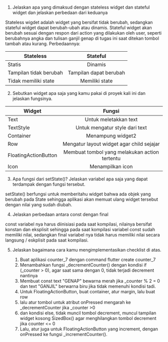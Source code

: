 1. Jelaskan apa yang dimaksud dengan stateless widget dan stateful widget dan jelaskan perbedaan dari keduanya
    
Stateless wigdet adalah widget yang bersifat tidak berubah, sedangkan stateful widget dapat berubah-ubah atau dinamis.
Stateful widget akan berubah sesuai dengan respon dari action yang dilakukan oleh user, seperti berubahnya angka dan tulisan ganjil genap di tugas ini saat ditekan tombol tambah atau kurang.
Perbedaannya:

| Stateless | Stateful |
| ----------- | :---------: |
| Statis | Dinamis |
| Tampilan tidak berubah | Tampilan dapat berubah |
| Tidak memiliki state | Memiliki state |

2. Sebutkan widget apa saja yang kamu pakai di proyek kali ini dan jelaskan fungsinya.

| Widget | Fungsi |
| ----------- | :---------: |
| Text | Untuk meletakkan text |
| TextStyle | Untuk mengatur style dari text |
| Container | Menampung widget2 |
| Row | Mengatur layout widget agar child sejajar |
| FloatingActionButton | Membuat tombol yang melakukan action tertentu |
| Icon | Menampilkan icon |

3. Apa fungsi dari setState()? Jelaskan variabel apa saja yang dapat terdampak dengan fungsi tersebut.

setState() berfungsi untuk memberitahu widget bahwa ada objek yang berubah pada State sehingga aplikasi akan memuat ulang widget tersebut dengan nilai yang sudah diubah.

4. Jelaskan perbedaan antara const dengan final

const variabel nya harus diinisiasi pada saat kompilasi, nilainya bersifat konstan dan eksplisit sehingga pada saat kompilasi variabel const sudah memiliki nilai, 
sedangkan final variabel nya tidak harus memiliki nilai secara langsung / eskplisit pada saat kompilasi.

5. Jelaskan bagaimana cara kamu mengimplementasikan checklist di atas.

    1. Buat aplikasi counter_7 dengan command flutter create counter_7
    2. Menambahkan fungsi _decrementCounter() dengan kondisi if (_counter > 0), agar saat sama dengan 0, tidak terjadi decrement nantinya
    3. Membuat const text "GENAP" bewarna merah jika _counter % 2 = 0 dan text "GANJIL" berwarna biru jika tidak memenuhi kondisi tadi.
    4. Untuk FloatingActionButton, buat container, atur margin, lalu buat row 
    5. lalu atur tombol untuk atribut onPressed mengarah ke _decrementCounter jika _counter >0
    6. dan kondisi else, tidak muncil tombol decrement, muncul tampilan widget kosong SizedBox() agar menghilangkan tombol decrement jika counter <= 0
    7. Lalu, atur juga untuk FloatingActionButton yang increment, dengan onPressed ke fungsi _incrementCounter().

